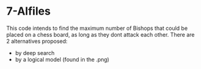 # 7-Alfiles

This code intends to find the maximum number of Bishops that could be placed on a chess board, as long as they dont attack each other.
There are 2 alternatives proposed:
  * by deep search
  * by a logical model (found in the .png)
